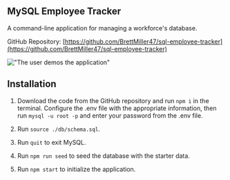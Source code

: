 ## MySQL Employee Tracker

A command-line application for managing a workforce's database.

GitHub Repository: [https://github.com/BrettMiller47/sql-employee-tracker](https://github.com/BrettMiller47/sql-employee-tracker)

!["The user demos the application"](./DemoGif.gif)

## Installation

1. Download the code from the GitHub repository and run `npm i` in the terminal. Configure the .env file with the appropriate information, then run `mysql -u root -p` and enter your password from the .env file.

2. Run `source ./db/schema.sql`.

3. Run `quit` to exit MySQL.

4. Run `npm run seed` to seed the database with the starter data.

5. Run `npm start` to initialize the application.
